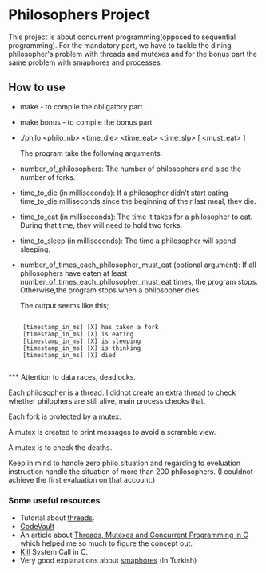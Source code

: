 # Philosophers Project

This project is about concurrent programming(opposed to sequential programming). For the mandatory part, we have to tackle the dining philosopher's problem with threads and mutexes and for the bonus part the same problem with smaphores and processes.

 ## How to use
 
+ make - to compile the obligatory part
+ make bonus - to compile the bonus part

+ ./philo <philo_nb> <time_die> <time_eat> <time_slp> [ <must_eat> ]

  The program take the following arguments:

* number_of_philosophers: The number of philosophers and also the number of forks.
* time_to_die (in milliseconds): If a philosopher didn’t start eating time_to_die milliseconds since the beginning of their last meal, they die.
* time_to_eat (in milliseconds): The time it takes for a philosopher to eat. During that time, they will need to hold two forks.
* time_to_sleep (in milliseconds): The time a philosopher will spend sleeping.
* number_of_times_each_philosopher_must_eat (optional argument): If all philosophers have eaten at least number_of_times_each_philosopher_must_eat times, the program stops. Otherwise,the program stops when a philosopher dies.

  The output seems like this;
```

    [timestamp_in_ms] [X] has taken a fork
    [timestamp_in_ms] [X] is eating
    [timestamp_in_ms] [X] is sleeping
    [timestamp_in_ms] [X] is thinking
    [timestamp_in_ms] [X] died
 
```
*** Attention to data races, deadlocks.

Each philosopher is a thread. I didnot create an extra thread to check whether philophers are still alive, main process checks that.

Each fork is protected by a mutex.

A mutex is created to print messages to avoid a scramble view.

A mutex is to check the deaths.

Keep in mind to handle zero philo situation and regarding to eveluation instruction handle the situation of more than 200 philosophers. (I couldnot achieve the first evaluation on that account.)

 
### Some useful resources

  * Tutorial about [threads](https://randu.org/tutorials/threads/).
  * [CodeVault](https://www.youtube.com/playlist?list=PLfqABt5AS4FmuQf70psXrsMLEDQXNkLq2)
  * An article about [Threads, Mutexes and Concurrent Programming in C](https://www.codequoi.com/en/threads-mutexes-and-concurrent-programming-in-c/) which helped me so much to figure the concept out.
  * [Kill](https://www.youtube.com/watch?v=5We_HtLlAbs&list=PLfqABt5AS4FkW5mOn2Tn9ZZLLDwA3kZUY&index=16&ab_channel=CodeVault)
System Call in C.
  * Very good explanations about [smaphores](https://zafersatilmiscom.wordpress.com/2020/01/14/semafor-ve-mutex-kavramlari/) (In Turkish)
